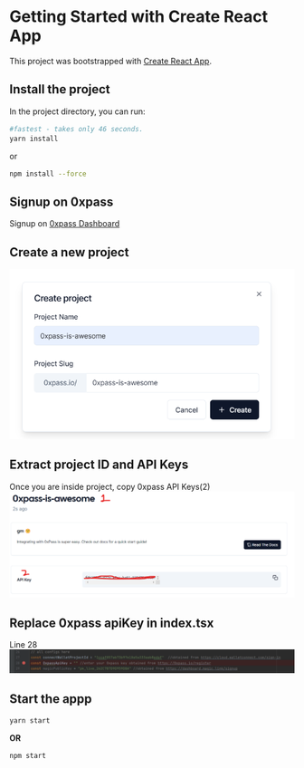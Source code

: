 # Getting Started with Create React App

This project was bootstrapped with [Create React App](https://github.com/facebook/create-react-app).

## Install the project

In the project directory, you can run:


```bash
#fastest - takes only 46 seconds.
yarn install
```
or 

```bash
npm install --force
```


## Signup on 0xpass

Signup on [0xpass Dashboard](https://dashboard.0xpass.io/)

## Create a new project

![Create Project](src/images/demo/create-project.png)


## Extract project ID and API Keys

Once you are inside project, copy 0xpass API Keys(2)
![Project API Key](src/images/demo/project-and-keys.png)


## Replace 0xpass apiKey in index.tsx
Line 28
![dummy.png](src/images/demo/dummy.png)


## Start the appp

```bash
yarn start
```

**OR**

```bash
npm start
```

